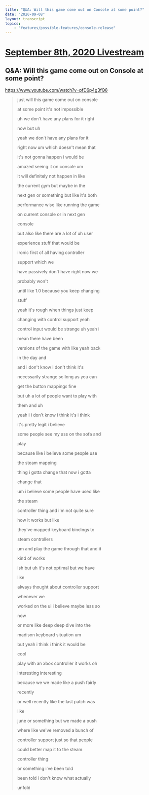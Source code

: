 ```yaml
---
title: "Q&A: Will this game come out on Console at some point?"
date: "2020-09-08"
layout: transcript
topics:
    - "features/possible-features/console-release"
---
```

# [September 8th, 2020 Livestream](../2020-09-08.md)
## Q&A: Will this game come out on Console at some point?
https://www.youtube.com/watch?v=pfD6p4g3fQ8
> just will this game come out on console
> 
> at some point it's not impossible
> 
> uh we don't have any plans for it right
> 
> now but uh
> 
> yeah we don't have any plans for it
> 
> right now um which doesn't mean that
> 
> it's not gonna happen i would be
> 
> amazed seeing it on console um
> 
> it will definitely not happen in like
> 
> the current gym but maybe in the
> 
> next gen or something but like it's both
> 
> performance wise like running the game
> 
> on current console or in next gen
> 
> console
> 
> but also like there are a lot of uh user
> 
> experience stuff that would be
> 
> ironic first of all having controller
> 
> support which we
> 
> have passively don't have right now we
> 
> probably won't
> 
> until like 1.0 because you keep changing
> 
> stuff
> 
> yeah it's rough when things just keep
> 
> changing with control support yeah
> 
> control input would be strange uh yeah i
> 
> mean there have been
> 
> versions of the game with like yeah back
> 
> in the day and
> 
> and i don't know i don't think it's
> 
> necessarily strange so long as you can
> 
> get the button mappings fine
> 
> but uh a lot of people want to play with
> 
> them and uh
> 
> yeah i i don't know i think it's i think
> 
> it's pretty legit i believe
> 
> some people see my ass on the sofa and
> 
> play
> 
> because like i believe some people use
> 
> the steam mapping
> 
> thing i gotta change that now i gotta
> 
> change that
> 
> um i believe some people have used like
> 
> the steam
> 
> controller thing and i'm not quite sure
> 
> how it works but like
> 
> they've mapped keyboard bindings to
> 
> steam controllers
> 
> um and play the game through that and it
> 
> kind of works
> 
> ish but uh it's not optimal but we have
> 
> like
> 
> always thought about controller support
> 
> whenever we
> 
> worked on the ui i believe maybe less so
> 
> now
> 
> or more like deep deep dive into the
> 
> madison keyboard situation um
> 
> but yeah i think i think it would be
> 
> cool
> 
> play with an xbox controller it works oh
> 
> interesting interesting
> 
> because we we made like a push fairly
> 
> recently
> 
> or well recently like the last patch was
> 
> like
> 
> june or something but we made a push
> 
> where like we've removed a bunch of
> 
> controller support just so that people
> 
> could better map it to the steam
> 
> controller thing
> 
> or something i've been told
> 
> been told i don't know what actually
> 
> unfold
> 
